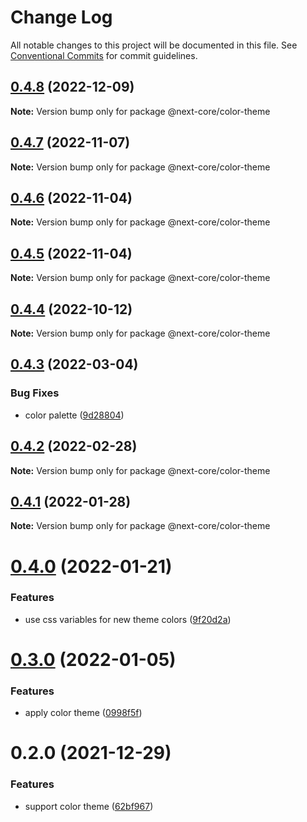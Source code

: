 # Change Log

All notable changes to this project will be documented in this file.
See [Conventional Commits](https://conventionalcommits.org) for commit guidelines.

## [0.4.8](https://github.com/easyops-cn/next-core/compare/@next-core/color-theme@0.4.7...@next-core/color-theme@0.4.8) (2022-12-09)

**Note:** Version bump only for package @next-core/color-theme





## [0.4.7](https://github.com/easyops-cn/next-core/compare/@next-core/color-theme@0.4.6...@next-core/color-theme@0.4.7) (2022-11-07)

**Note:** Version bump only for package @next-core/color-theme

## [0.4.6](https://github.com/easyops-cn/next-core/compare/@next-core/color-theme@0.4.5...@next-core/color-theme@0.4.6) (2022-11-04)

**Note:** Version bump only for package @next-core/color-theme

## [0.4.5](https://github.com/easyops-cn/next-core/compare/@next-core/color-theme@0.4.4...@next-core/color-theme@0.4.5) (2022-11-04)

**Note:** Version bump only for package @next-core/color-theme

## [0.4.4](https://github.com/easyops-cn/next-core/compare/@next-core/color-theme@0.4.3...@next-core/color-theme@0.4.4) (2022-10-12)

**Note:** Version bump only for package @next-core/color-theme

## [0.4.3](https://github.com/easyops-cn/next-core/compare/@next-core/color-theme@0.4.2...@next-core/color-theme@0.4.3) (2022-03-04)

### Bug Fixes

- color palette ([9d28804](https://github.com/easyops-cn/next-core/commit/9d2880444868961d5c0653aed2e12babf59fcc73))

## [0.4.2](https://github.com/easyops-cn/next-core/compare/@next-core/color-theme@0.4.1...@next-core/color-theme@0.4.2) (2022-02-28)

**Note:** Version bump only for package @next-core/color-theme

## [0.4.1](https://github.com/easyops-cn/next-core/compare/@next-core/color-theme@0.4.0...@next-core/color-theme@0.4.1) (2022-01-28)

**Note:** Version bump only for package @next-core/color-theme

# [0.4.0](https://github.com/easyops-cn/next-core/compare/@next-core/color-theme@0.3.0...@next-core/color-theme@0.4.0) (2022-01-21)

### Features

- use css variables for new theme colors ([9f20d2a](https://github.com/easyops-cn/next-core/commit/9f20d2a3194d75972266bf6ddba871c45a59d1d8))

# [0.3.0](https://github.com/easyops-cn/next-core/compare/@next-core/color-theme@0.2.0...@next-core/color-theme@0.3.0) (2022-01-05)

### Features

- apply color theme ([0998f5f](https://github.com/easyops-cn/next-core/commit/0998f5fc1e662cde1eeedb7bc30bd7a5e1e8fe85))

# 0.2.0 (2021-12-29)

### Features

- support color theme ([62bf967](https://github.com/easyops-cn/next-core/commit/62bf9674088ce4fe8abb60d20f168e37ba171797))
